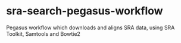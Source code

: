 # sra-search-pegasus-workflow
Pegasus workflow which downloads and aligns SRA data, using SRA Toolkit, Samtools and Bowtie2
